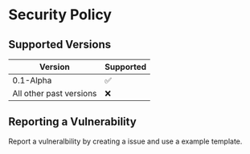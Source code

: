 # Security Policy

## Supported Versions

| Version | Supported          |
| ------- | ------------------ |
| 0.1-Alpha   | :white_check_mark: |
| All other past versions   | :x:                |


## Reporting a Vulnerability

Report a vulneralbility by creating a issue and use a example template.
